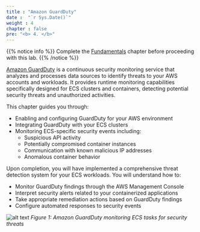```yaml
---
title : "Amazon GuardDuty"
date :  "`r Sys.Date()`" 
weight : 4
chapter : false
pre: "<b> 4. </b>"
---
```


{{% notice info %}}
Complete the [Fundamentals](https://aws-fcj-ecs-workshop.github.io/Amazon-ECS-Immersion-Day/fundamentals/) chapter before proceeding with this lab.
{{% /notice %}}

[Amazon GuardDuty](https://docs.aws.amazon.com/guardduty/latest/ug/guardduty_settingup.html) is a continuous security monitoring service that analyzes and processes data sources to identify threats to your AWS accounts and workloads. It provides runtime monitoring capabilities specifically designed for ECS clusters and containers, detecting potential security threats and unauthorized activities.

This chapter guides you through:

- Enabling and configuring GuardDuty for your AWS environment
- Integrating GuardDuty with your ECS clusters
- Monitoring ECS-specific security events including:
  - Suspicious API activity
  - Potentially compromised container instances
  - Communication with known malicious IP addresses
  - Anomalous container behavior

Upon completion, you will have implemented a comprehensive threat detection system for your ECS workloads. You will understand how to:

- Monitor GuardDuty findings through the AWS Management Console
- Interpret security alerts related to your containerized applications
- Take appropriate remediation actions based on GuardDuty findings
- Configure automated responses to security events

![alt text](/images/4-amazon-guardduty/image.png)
*Figure 1: Amazon GuardDuty monitoring ECS tasks for security threats*